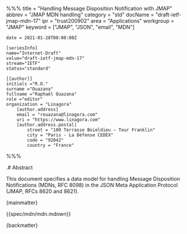 %%%
    title = "Handling Message Disposition Notification with JMAP"
    abbrev = "JMAP MDN handling"
    category = "std"
    docName = "draft-ietf-jmap-mdn-17"
    ipr = "trust200902"
    area = "Applications"
    workgroup = "JMAP"
    keyword = ["JMAP", "JSON", "email", "MDN"]

    date = 2021-01-28T00:00:00Z

    [seriesInfo]
    name="Internet-Draft"
    value="draft-ietf-jmap-mdn-17"
    stream="IETF"
    status="standard"

    [[author]]
    initials ="R.O."
    surname ="Ouazana"
    fullname ="Raphaël Ouazana"
    role ="editor"
    organization = "Linagora"
        [author.address]
        email = "rouazana@linagora.com"
        uri = "https://www.linagora.com"
        [author.address.postal]
            street = "100 Terrasse Boieldieu – Tour Franklin"
            city = "Paris - La Défense CEDEX"
            code = "92042"
            country = "France"
%%%

.# Abstract

This document specifies a data model for handling Message Disposition Notifications (MDNs, RFC 8098) in the JSON Meta Application Protocol (JMAP, RFCs 8620 and 8621).

{mainmatter}

{{spec/mdn/mdn.mdown}}

{backmatter}
